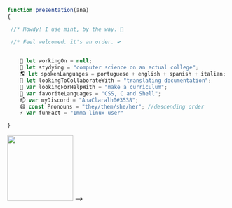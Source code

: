 ```js
function presentation(ana)
{

 //* Howdy! I use mint, by the way. 👋

 //* Feel welcomed. it's an order. 💕
 

    🔭 let workingOn = null;
    🌱 let stydying = "computer science on an actual college";
    🌎 let spokenLanguages = portuguese + english + spanish + italian;
    👯 let lookingToCollaborateWith = "translating documentation";
    🤔 var lookingForHelpWith = "make a curriculum";
    👾 var favoriteLanguages = "CSS, C and Shell";
    📫 var myDiscord = "AnaClaralh0#3538";
    😄 const Pronouns = "they/them/she/her"; //descending order
    ⚡ var funFact = "Imma linux user"

}
```
 <img height="150em" src="https://github-readme-stats.vercel.app/api/top-langs/?username=iUseMintBTW&layout=compact&langs_count=16&theme=tokyonight"/>
-->

